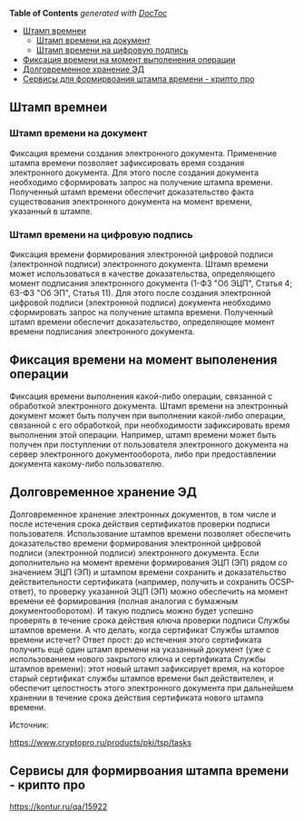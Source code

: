 <!-- START doctoc generated TOC please keep comment here to allow auto update -->
<!-- DON'T EDIT THIS SECTION, INSTEAD RE-RUN doctoc TO UPDATE -->
**Table of Contents**  *generated with [DocToc](https://github.com/thlorenz/doctoc)*

- [Штамп времнеи](#%D0%A8%D1%82%D0%B0%D0%BC%D0%BF-%D0%B2%D1%80%D0%B5%D0%BC%D0%BD%D0%B5%D0%B8)
  - [Штамп времени на документ](#%D0%A8%D1%82%D0%B0%D0%BC%D0%BF-%D0%B2%D1%80%D0%B5%D0%BC%D0%B5%D0%BD%D0%B8-%D0%BD%D0%B0-%D0%B4%D0%BE%D0%BA%D1%83%D0%BC%D0%B5%D0%BD%D1%82)
  - [Штамп времени на цифровую подпись](#%D0%A8%D1%82%D0%B0%D0%BC%D0%BF-%D0%B2%D1%80%D0%B5%D0%BC%D0%B5%D0%BD%D0%B8-%D0%BD%D0%B0-%D1%86%D0%B8%D1%84%D1%80%D0%BE%D0%B2%D1%83%D1%8E-%D0%BF%D0%BE%D0%B4%D0%BF%D0%B8%D1%81%D1%8C)
- [Фиксация времени  на  момент выполенения операции](#%D0%A4%D0%B8%D0%BA%D1%81%D0%B0%D1%86%D0%B8%D1%8F-%D0%B2%D1%80%D0%B5%D0%BC%D0%B5%D0%BD%D0%B8--%D0%BD%D0%B0--%D0%BC%D0%BE%D0%BC%D0%B5%D0%BD%D1%82-%D0%B2%D1%8B%D0%BF%D0%BE%D0%BB%D0%B5%D0%BD%D0%B5%D0%BD%D0%B8%D1%8F-%D0%BE%D0%BF%D0%B5%D1%80%D0%B0%D1%86%D0%B8%D0%B8)
- [Долговременное  хранение   ЭД](#%D0%94%D0%BE%D0%BB%D0%B3%D0%BE%D0%B2%D1%80%D0%B5%D0%BC%D0%B5%D0%BD%D0%BD%D0%BE%D0%B5--%D1%85%D1%80%D0%B0%D0%BD%D0%B5%D0%BD%D0%B8%D0%B5---%D0%AD%D0%94)
- [Сервисы для формирвоания   штампа времени - крипто про](#%D0%A1%D0%B5%D1%80%D0%B2%D0%B8%D1%81%D1%8B-%D0%B4%D0%BB%D1%8F-%D1%84%D0%BE%D1%80%D0%BC%D0%B8%D1%80%D0%B2%D0%BE%D0%B0%D0%BD%D0%B8%D1%8F---%D1%88%D1%82%D0%B0%D0%BC%D0%BF%D0%B0-%D0%B2%D1%80%D0%B5%D0%BC%D0%B5%D0%BD%D0%B8---%D0%BA%D1%80%D0%B8%D0%BF%D1%82%D0%BE-%D0%BF%D1%80%D0%BE)

<!-- END doctoc generated TOC please keep comment here to allow auto update -->

## Штамп времнеи 

###  Штамп времени на документ

Фиксация времени создания электронного документа. Применение штампа времени позволяет зафиксировать время создания электронного документа. Для этого после создания документа необходимо сформировать запрос на получение штампа времени. Полученный штамп времени обеспечит доказательство факта существования электронного документа на момент времени, указанный в штампе.

###  Штамп времени на цифровую подпись

Фиксация времени формирования электронной цифровой подписи (электронной подписи) электронного документа. Штамп времени может использоваться в качестве доказательства, определяющего момент подписания электронного документа (1-ФЗ "Об ЭЦП", Статья 4; 63-ФЗ "Об ЭП", Статья 11). Для этого после создания электронной цифровой подписи (электронной подписи) документа необходимо сформировать запрос на получение штампа времени. Полученный штамп времени обеспечит доказательство, определяющее момент времени подписания электронного документа.
## Фиксация времени  на  момент выполенения операции 

Фиксация времени выполнения какой-либо операции, связанной с обработкой электронного документа. Штамп времени на электронный документ может быть получен при выполнении какой-либо операции, связанной с его обработкой, при необходимости зафиксировать время выполнения этой операции. Например, штамп времени может быть получен при поступлении от пользователя электронного документа на сервер электронного документооборота, либо при предоставлении документа какому-либо пользователю.

## Долговременное  хранение   ЭД
Долговременное хранение электронных документов, в том числе и после истечения срока действия сертификатов проверки подписи пользователя. Использование штампов времени позволяет обеспечить доказательство времени формирования электронной цифровой подписи (электронной подписи) электронного документа. Если дополнительно на момент времени формирования ЭЦП (ЭП) рядом со значением ЭЦП (ЭП) и штампом времени сохранить и доказательство действительности сертификата (например, получить и сохранить OCSP-ответ), то проверку указанной ЭЦП (ЭП) можно обеспечить на момент времени её формирования (полная аналогия с бумажным документооборотом). И такую подпись можно будет успешно проверять в течение срока действия ключа проверки подписи Службы штампов времени. А что делать, когда сертификат Службы штампов времени истечет? Ответ прост: до истечения этого сертификата получить ещё один штамп времени на указанный документ (уже с использованием нового закрытого ключа и сертификата Службы штампов времени): этот новый штамп зафиксирует время, на которое старый сертификат службы штампов времени был действителен, и обеспечит целостность этого электронного документа при дальнейшем хранении в течение срока действия сертификата нового штампа времени.



Источник: 

https://www.cryptopro.ru/products/pki/tsp/tasks

## Сервисы для формирвоания   штампа времени - крипто про 

https://kontur.ru/qa/15922